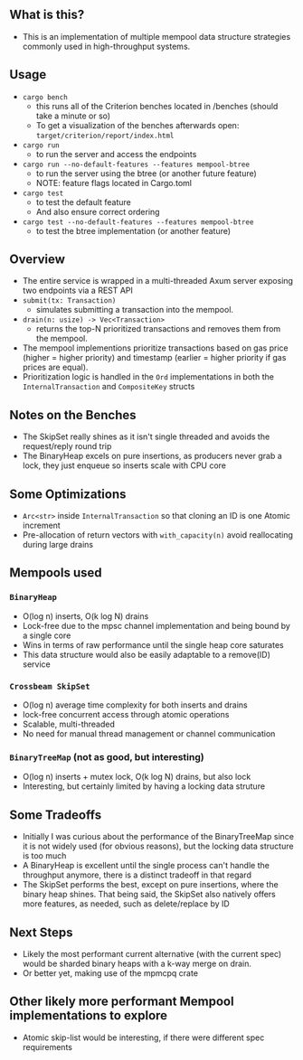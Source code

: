 ## What is this?
- This is an implementation of multiple mempool data structure strategies commonly used in high-throughput systems.

## Usage
- `cargo bench`
  - this runs all of the Criterion benches located in /benches (should take a minute or so)
  - To get a visualization of the benches afterwards open: `target/criterion/report/index.html`
- `cargo run`
  - to run the server and access the endpoints
- `cargo run --no-default-features --features mempool-btree`
  - to run the server using the btree (or another future feature)
  - NOTE: feature flags located in Cargo.toml
- `cargo test`
  - to test the default feature
  - And also ensure correct ordering
- `cargo test --no-default-features --features mempool-btree`
  - to test the btree implementation (or another feature)


## Overview
- The entire service is wrapped in a multi-threaded Axum server exposing two endpoints via a REST API
- `submit(tx: Transaction)`
  - simulates submitting a transaction into the mempool.
- `drain(n: usize) -> Vec<Transaction>`
  - returns the top-N prioritized transactions and removes them from the mempool.
- The mempool implementions prioritize transactions based on gas price (higher = higher priority) and timestamp (earlier = higher priority if gas prices are equal).
- Prioritization logic is handled in the `Ord` implementations in both the `InternalTransaction` and `CompositeKey` structs

## Notes on the Benches
- The SkipSet really shines as it isn't single threaded and avoids the request/reply round trip
- The BinaryHeap excels on pure insertions, as producers never grab a lock, they just enqueue so inserts scale with CPU core

## Some Optimizations
- `Arc<str>` inside `InternalTransaction` so that cloning an ID is one Atomic increment
- Pre-allocation of return vectors with `with_capacity(n)` avoid reallocating during large drains

## Mempools used
### `BinaryHeap`
- O(log n) inserts, O(k log N) drains
- Lock-free due to the mpsc channel implementation and being bound by a single core
- Wins in terms of raw performance until the single heap core saturates
- This data structure would also be easily adaptable to a remove(ID) service

### `Crossbeam SkipSet`
- O(log n) average time complexity for both inserts and drains
- lock-free concurrent access through atomic operations
- Scalable, multi-threaded
- No need for manual thread management or channel communication

### `BinaryTreeMap` (not as good, but interesting)
- O(log n) inserts + mutex lock, O(k log N) drains, but also lock
- Interesting, but certainly limited by having a locking data struture


## Some Tradeoffs
- Initially I was curious about the performance of the BinaryTreeMap since it is not widely used (for obvious reasons), but the locking data structure is too much
- A BinaryHeap is excellent until the single process can't handle the throughput anymore, there is a distinct tradeoff in that regard
- The SkipSet performs the best, except on pure insertions, where the binary heap shines. That being said, the SkipSet also natively offers more features, as needed, such as delete/replace by ID

## Next Steps
- Likely the most performant current alternative (with the current spec) would be sharded binary heaps with a k-way merge on drain.
- Or better yet, making use of the mpmcpq crate


## Other likely more performant Mempool implementations to explore
- Atomic skip-list would be interesting, if there were different spec requirements